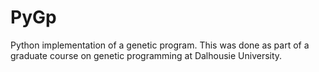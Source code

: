 # PyGp

Python implementation of a genetic program. This was done as part of a graduate course on genetic programming at Dalhousie University.


